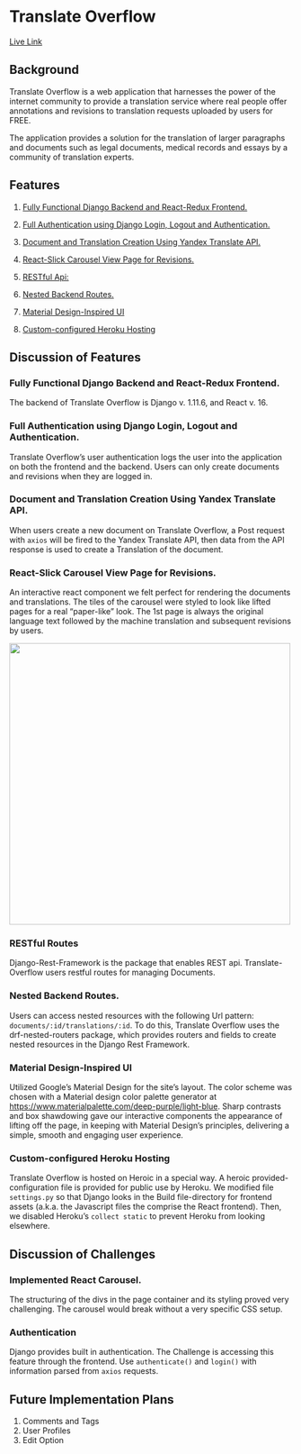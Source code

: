 # Translate Overflow

[Live Link](https://pure-crag-76247.herokuapp.com)

## Background

Translate Overflow is a web application that harnesses the power of the internet community to provide a translation service where real people offer annotations and revisions to translation requests uploaded by users for FREE.   

The application provides a solution for the translation of larger paragraphs and documents such as legal documents, medical records and essays by a community of translation experts.

## Features
1. [Fully Functional Django Backend and React-Redux Frontend.](#django)

2. [Full Authentication using Django Login, Logout and Authentication.](#auth)

3. [Document and Translation Creation Using Yandex Translate API.](#translate)

4. [React-Slick Carousel View Page for Revisions.](#carousel)

5. [RESTful Api:](#api)

6. [Nested Backend Routes.](#nest)

7. [Material Design-Inspired UI](#ui)

8. [Custom-configured Heroku Hosting](#heroku)

## Discussion of Features

### <a name="django"></a>Fully Functional Django Backend and React-Redux Frontend.
The backend of Translate Overflow is Django v. 1.11.6, and React v. 16.

### <a name="auth"></a>Full Authentication using Django Login, Logout and Authentication.
Translate Overflow’s user authentication logs the user into the application on both the frontend and the backend. Users can only create documents and revisions when they are logged in.

### <a name="translate"></a>Document and Translation Creation Using Yandex Translate API.
When users create a new document on Translate Overflow, a Post request with `axios` will be fired to the Yandex Translate API, then data from the API response is used to create a Translation of the document.

### <a name="carousel"></a>React-Slick Carousel View Page for Revisions.
An interactive react component we felt perfect for rendering the documents and translations.  The tiles of the carousel were styled to look like lifted pages for a real “paper-like” look.  The 1st page is always the original language text followed by the machine translation and subsequent revisions by users.

<img height="500px" src="https://github.com/Adrianjewell91/tl_overflow/blob/start-readme/docs/screenshot.png"/>

### <a name="api"></a>RESTful Routes
Django-Rest-Framework is the package that enables REST api.  Translate-Overflow users restful routes for managing Documents.

### <a name="nest"></a>Nested Backend Routes.
Users can access nested resources with the following Url pattern: `documents/:id/translations/:id`. To do this, Translate Overflow uses the drf-nested-routers package, which provides routers and fields to create nested resources in the Django Rest Framework.

### <a name="ui"></a>Material Design-Inspired UI
Utilized Google’s Material Design for the site’s layout.  The color scheme was chosen with a Material design color palette generator at https://www.materialpalette.com/deep-purple/light-blue.  Sharp contrasts and box shawdowing gave our interactive components the appearance of lifting off the page, in keeping with Material Design’s principles, delivering a simple, smooth and engaging user experience.

### <a name="heroku"></a>Custom-configured Heroku Hosting
Translate Overflow is hosted on Heroic in a special way. A heroic provided-configuration file is provided for public use by Heroku. We modified file `settings.py` so that Django looks in the Build file-directory for frontend assets (a.k.a. the Javascript files the comprise the React frontend).  Then, we disabled Heroku’s `collect static` to prevent Heroku from looking elsewhere.

## Discussion of Challenges

### Implemented React Carousel.  
The structuring of the divs in the page container and its styling proved very challenging.  The carousel would break without a very specific CSS setup.

### Authentication

Django provides built in authentication. The Challenge is accessing this feature through the frontend. Use `authenticate()` and `login()` with information parsed from `axios` requests.

## Future Implementation Plans

1. Comments and Tags
2. User Profiles
3. Edit Option
